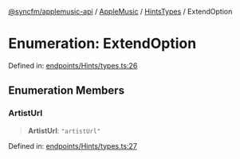 [@syncfm/applemusic-api](../../../../../../globals.md) / [AppleMusic](../../../index.md) / [HintsTypes](../index.md) / ExtendOption

# Enumeration: ExtendOption

Defined in: [endpoints/Hints/types.ts:26](https://github.com/sync-fm/applemusic-api/blob/a6a8471d4d51a41f6bd8af9d95c8abf0126e10f4/src/endpoints/Hints/types.ts#L26)

## Enumeration Members

### ArtistUrl

> **ArtistUrl**: `"artistUrl"`

Defined in: [endpoints/Hints/types.ts:27](https://github.com/sync-fm/applemusic-api/blob/a6a8471d4d51a41f6bd8af9d95c8abf0126e10f4/src/endpoints/Hints/types.ts#L27)
